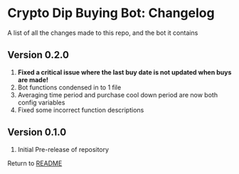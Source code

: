 Crypto Dip Buying Bot: Changelog
================================
A list of all the changes made to this repo, and the bot it contains

Version 0.2.0
-------------

1. **Fixed a critical issue where the last buy date is not updated when buys are made!**
2. Bot functions condensed in to 1 file
3. Averaging time period and purchase cool down period are now both config variables
4. Fixed some incorrect function descriptions

Version 0.1.0
-------------

1. Initial Pre-release of repository

Return to [README](README.md)
